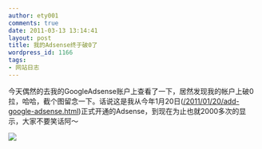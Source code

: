 ```yaml
---
author: ety001
comments: true
date: 2011-03-13 13:14:41
layout: post
title: 我的Adsense终于破0了
wordpress_id: 1166
tags:
- 网站日志
---
```


今天偶然的去我的GoogleAdsense账户上查看了一下，居然发现我的帐户上破0拉，哈哈，截个图留念一下。话说这是我从今年1月20日([/2011/01/20/add-google-adsense.html](/2011/01/20/add-google-adsense.html))正式开通的Adsense，到现在为止也就2000多次的显示，大家不要笑话阿～

[![](/img/2011/03/Screenshot1-400x203.png)](/img/2011/03/Screenshot1-400x203.png)

